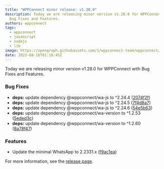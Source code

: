 ```yaml
---
title: "WPPConnect minor release: v1.28.0"
description: Today we are releasing minor version v1.28.0 for WPPConnect with
  Bug Fixes and Features.
authors: wppconnect
tags:
  - wppconnect
  - javascript
  - nodejs
  - lib
image: https://opengraph.githubassets.com/1/wppconnect-team/wppconnect/releases/tag/v1.28.0
date: 2023-08-16T01:18:45Z
---
```


Today we are releasing minor version v1.28.0 for WPPConnect with Bug Fixes and Features.

<!--truncate-->

### Bug Fixes

* **deps:** update dependency @wppconnect/wa-js to ^2.24.4 ([2074f2f](https://github.com/wppconnect-team/wppconnect/commit/2074f2fa61b05aaf53baba4dda04a0215c05079a))
* **deps:** update dependency @wppconnect/wa-js to ^2.24.5 ([7f4d8a7](https://github.com/wppconnect-team/wppconnect/commit/7f4d8a72604dc31c7e20094d911afc8c1d697929))
* **deps:** update dependency @wppconnect/wa-js to ^2.24.6 ([54e5b63](https://github.com/wppconnect-team/wppconnect/commit/54e5b6331c843bae50e17c629046c09508852ef7))
* **deps:** update dependency @wppconnect/wa-version to ^1.2.53 ([5eded3c](https://github.com/wppconnect-team/wppconnect/commit/5eded3cdf76d340da27d80038064494f1397d422))
* **deps:** update dependency @wppconnect/wa-version to ^1.2.60 ([8a78f47](https://github.com/wppconnect-team/wppconnect/commit/8a78f47618c3e91348f7104d196f1179657fe9dd))


### Features

* Update the minimal WhatsApp to 2.2331.x ([f9ac1ea](https://github.com/wppconnect-team/wppconnect/commit/f9ac1ea1ab866b72b0d34e61b7d88615b2d4f3ef))

For more information, see the [release page](https://github.com/wppconnect-team/wppconnect/releases/tag/v1.28.0).